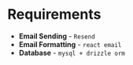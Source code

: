 # Requirements

- **Email Sending** - `Resend`
- **Email Formatting** - `react email`
- **Database** - `mysql + drizzle orm`
